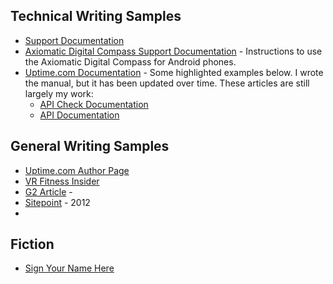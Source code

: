 ## Technical Writing Samples

* [Support Documentation](./)
* [Axiomatic Digital Compass Support Documentation](https://tree-aftershave-f0f.notion.site/Axiomatic-Digital-Compass-Support-Document-8d540c8166304df8b2fc76112180ac73) - Instructions to use the Axiomatic Digital Compass for Android phones. 
* [Uptime.com Documentation](https://support.uptime.com/hc/en-us) - Some highlighted examples below. I wrote the manual, but it has been updated over time. These articles are still largely my work:
    * [API Check Documentation](https://support.uptime.com/hc/en-us/articles/360001311589-API-Check-Basics) 
    * [API Documentation](https://support.uptime.com/hc/en-us/articles/360009681280-Getting-Started-with-the-Uptime-com-REST-API)

## General Writing Samples

* [Uptime.com Author Page](https://uptime.com/blog/author/richardb)
* [VR Fitness Insider](https://www.vrfitnessinsider.com/author/richardbashara/)
* [G2 Article](https://learn.g2.com/how-to-choose-a-website-monitoring-tool) - 
* [Sitepoint](https://www.sitepoint.com/are-you-guilty-of-making-these-common-seo-foul-ups/) - 2012
* 


## Fiction

* [Sign Your Name Here](https://www.redfez.net/fiction/horror-sign-your-name-here-928) 
